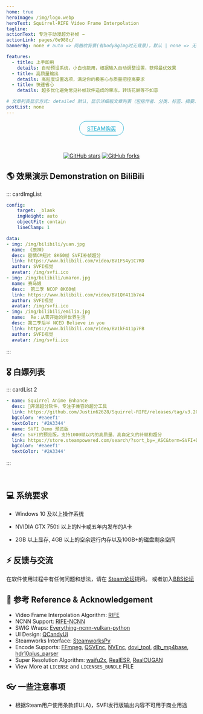 ```yaml
---
home: true
heroImage: /img/logo.webp
heroText: Squirrel-RIFE Video Frame Interpolation
tagline: 
actionText: 专注于动漫超分补帧 →
actionLink: pages/0e988c/
bannerBg: none # auto => 网格纹背景(有bodyBgImg时无背景)，默认 | none => 无 | '大图地址' | background: 自定义背景样式       提示：如发现文本颜色不适应你的背景时可以到palette.styl修改$bannerTextColor变量

features: 
  - title: 上手即用
    details: 自动预设系统，小白也能用，根据输入自动调整设置，获得最优效果
  - title: 高质量输出
    details: 高粒度设置选项，满足你的极客心与质量把控高要求
  - title: 快速省心
    details: 超多优化避免常见补帧软件造成的果冻，转场花屏等不如意

# 文章列表显示方式: detailed 默认，显示详细版文章列表（包括作者、分类、标签、摘要、分页等）| simple => 显示简约版文章列表（仅标题和日期）| none 不显示文章列表
postList: none
---
```

<p align="center">
  <a class="become-sponsor" href="https://store.steampowered.com/app/1692080/SVFI/">STEAM购买</a>
</p>

<style>
.become-sponsor {
  padding: 8px 20px;
  display: inline-block;
  color: #11a8cd;
  border-radius: 30px;
  box-sizing: border-box;
  border: 1px solid #11a8cd;
}
</style>

<br/>
<p align="center">
  <!-- <a href="https://www.npmjs.com/package/vuepress-theme-vdoing" target="_blank"><img src="https://img.shields.io/npm/v/vuepress-theme-vdoing" alt="npm" class="no-zoom"></a> -->
  <!-- <a href="https://www.npmjs.com/package/vuepress-theme-vdoing" target="_blank"><img src="https://img.shields.io/npm/dt/vuepress-theme-vdoing" alt="npm" class="no-zoom"></a> -->
  <a href="https://github.com/Justin62628/Squirrel-RIFE" target="_blank"><img src='https://img.shields.io/github/stars/Justin62628/Squirrel-RIFE' alt='GitHub stars' class="no-zoom"></a>
  <a href="https://github.com/Justin62628/Squirrel-RIFE" target="_blank"><img src='https://img.shields.io/github/forks/Justin62628/Squirrel-RIFE' alt='GitHub forks' class="no-zoom"></a>
</p>

## 🌎 效果演示 Demonstration on BiliBili

::: cardImgList
```yaml
config:
    target: _blank
    imgHeight: auto
    objectFit: contain
    lineClamp: 1

data:
- img: /img/bilibili/yuan.jpg
  name: 《原神》
  desc: 剧情CM短片 8K60帧 SVFI补帧超分
  link: https://www.bilibili.com/video/BV1FS4y1C7RD
  author: SVFI视觉 
  avatar: /img/svfi.ico
- img: /img/bilibili/umaron.jpg
  name: 赛马娘
  desc:  第二季 NCOP 8K60帧
  link: https://www.bilibili.com/video/BV1QY411b7e4
  author: SVFI视觉 
  avatar: /img/svfi.ico
- img: /img/bilibili/emilia.jpg
  name:  Re：从零开始的异世界生活
  desc: 第二季后半 NCED Believe in you
  link: https://www.bilibili.com/video/BV1kF411p7FB
  author: SVFI视觉 
  avatar: /img/svfi.ico
```
:::

## 🎖 白嫖列表
::: cardList 2
```yaml
- name: Squirrel Anime Enhance
  desc: 🚀开源超分软件，专注于兼容的超分工具
  link: https://github.com/Justin62628/Squirrel-RIFE/releases/tag/v3.20.4
  bgColor: '#eaeef1'
  textColor: '#2A3344'
- name: SVFI Demo 预览版
  desc: SVFI的预览版，支持1000帧以内的高质量、高自定义的补帧和超分
  link: https://store.steampowered.com/search/?sort_by=_ASC&term=SVFI+Demo
  bgColor: '#eaeef1'
  textColor: '#2A3344'
```
:::

<br/>

## 💻 系统要求

  -  Windows 10 及以上操作系统

  -  NVIDIA GTX 750ti 以上的N卡或五年内发布的A卡

  -  2GB 以上显存, 4GB 以上的空余运行内存以及10GB+的磁盘剩余空间

## ⚡ 反馈与交流

在软件使用过程中有任何问题和想法，请在 [Steam论坛](https://steamcommunity.com/app/1692080/discussions/1/)提问。
或者加入[BBS论坛](https://bbs.svfi.group/)

## 🤝  参考 Reference & Acknowledgement
- Video Frame Interpolation Algorithm: [RIFE](https://github.com/hzwer/arXiv2020-RIFE)
- NCNN Support: [RIFE-NCNN](https://github.com/nihui/rife-ncnn-vulkan) 
- SWIG Wraps: [Everything-ncnn-vulkan-python](https://github.com/orgs/media2x/repositories)
- UI Design: [QCandyUi](https://github.com/shuoGG1239/QCandyUi)
- Steamworks Interface: [SteamworksPy](https://github.com/philippj/SteamworksPy)
- Encode Supports: [FFmpeg](https://github.com/FFmpeg/FFmpeg), [QSVEnc](https://github.com/rigaya/QSVEnc), [NVEnc](https://github.com/rigaya/NVEnc), [dovi_tool](https://github.com/quietvoid/dovi_tool), [dlb_mp4base](https://github.com/DolbyLaboratories/dlb_mp4base), [hdr10plus_parser](https://github.com/quietvoid/hdr10plus_parser)
- Super Resolution Algorithm: [waifu2x](https://github.com/nagadomi/waifu2x), [RealESR](https://github.com/xinntao/Real-ESRGAN), [RealCUGAN](https://github.com/bilibili/ailab/blob/main/Real-CUGAN/LICENSE)
- View More at `LICENSE` and `LICENSES_BUNDLE` FILE

## 👓 一些注意事项
- 根据Steam用户使用条款(EULA)，SVFI发行版输出内容不可用于商业用途
